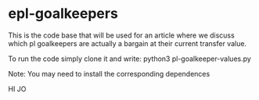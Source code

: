 # epl-goalkeepers
This is the code base that will be used for an article where we discuss which pl goalkeepers are actually a bargain at their current transfer value.

To run the code simply clone it and write:
python3 pl-goalkeeper-values.py

Note: You may need to install the corresponding dependences


HI JO
